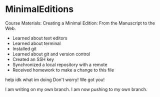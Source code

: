 # MinimalEditions

Course Materials: Creating a Minimal Edition: From the Manuscript to the Web.

- Learned about text editors
- Learned about terminal
- Installed git
- Learned about git and version control
- Created an SSH key 
- Synchronized a local repository with a remote
- Received homework to make a change to this file


help idk what im doing
Don't worry! We got you!

I am writing on my own branch. I am now pushing to my own branch. 


